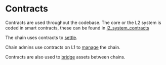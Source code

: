 # Contracts

Contracts are used throughout the codebase. The core or the L2 system is coded in smart contracts, these can be found in [l2_system_contracts](./l2_system_contracts/README.md)

The chain uses contracts to [settle](./settlement_contracts/zkchain_basics.md). 

Chain admins use contracts on L1 to [manage](./chain_management/overview.md) the chain.

Contracts are also used to [bridge](./bridging/overview.md) assets between chains.
